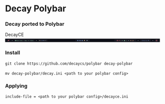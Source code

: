 # Decay Polybar

### Decay ported to Polybar

DecayCE
<img src="./assets/DecayCEPolybar.png" align="center"/>

### Install
```
git clone https://github.com/decaycs/polybar decay-polybar

mv decay-polybar/decay.ini <path to your polybar config>
```

### Applying
```
include-file = <path to your polybar config>/decayce.ini
```
